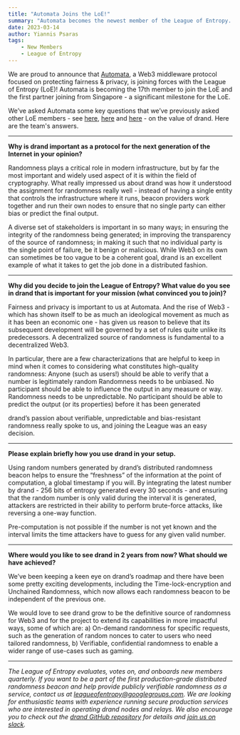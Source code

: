 ```yaml
---
title: "Automata Joins the LoE!"
summary: "Automata becomes the newest member of the League of Entropy. We've asked them why they're motivated by drand and decided to contribute - check what they said!"
date: 2023-03-14
author: Yiannis Psaras
tags: 
    - New Members
    - League of Entropy
---
```


We are proud to announce that [Automata](https://www.ata.network), a Web3 middleware protocol focused on protecting fairness & privacy, is joining forces with the League of Entropy (LoE)! Automata is becoming the 17th member to join the LoE and the first partner joining from Singapore - a significant milestone for the LoE.

We’ve asked Automata some key questions that we’ve previously asked other LoE members - see [here](https://drand.love/blog/2021/09/14/the-value-of-drand/), [here](https://drand.love/blog/2021/10/28/the-value-of-drand-continued/) and [here](https://drand.love/blog/2022/03/30/storswift-joining/) - on the value of drand. Here are the team's answers.

---

**Why is drand important as a protocol for the next generation of the Internet in your opinion?**

Randomness plays a critical role in modern infrastructure, but by far the most important and widely used aspect of it is within the field of cryptography. What really impressed us about drand was how it understood the assignment for randomness really well - instead of having a single entity that controls the infrastructure where it runs, beacon providers work together and run their own nodes to ensure that no single party can either bias or predict the final output. 

A diverse set of stakeholders is important in so many ways; in ensuring the integrity of the randomness being generated; in improving the transparency of the source of randomness; in making it such that no individual party is the single point of failure, be it benign or malicious. While Web3 on its own can sometimes be too vague to be a coherent goal, drand is an excellent example of what it takes to get the job done in a distributed fashion. 

---

**Why did you decide to join the League of Entropy? What value do you see in drand that is important for your mission (what convinced you to join)?**

Fairness and privacy is important to us at Automata. And the rise of Web3 - which has shown itself to be as much an ideological movement as much as it has been an economic one - has given us reason to believe that its subsequent development will be governed by a set of rules quite unlike its predecessors. A decentralized source of randomness is fundamental to a decentralized Web3. 

In particular, there are a few characterizations that are helpful to keep in mind when it comes to considering what constitutes high-quality randomness: 
Anyone (such as users!) should be able to verify that a number is legitimately random
Randomness needs to be unbiased. No participant should be able to influence the output in any measure or way. 
Randomness needs to be unpredictable. No participant should be able to predict the output (or its properties) before it has been generated 

drand’s passion about verifiable, unpredictable and bias-resistant randomness really spoke to us, and joining the League was an easy decision.

---

**Please explain briefly how you use drand in your setup.**

Using random numbers generated by drand’s distributed randomness beacon helps to ensure the “freshness” of the information at the point of computation, a global timestamp if you will. By integrating the latest number by drand - 256 bits of entropy generated every 30 seconds - and ensuring that the random number is only valid during the interval it is generated, attackers are restricted in their ability to perform brute-force attacks, like reversing a one-way function. 

Pre-computation is not possible if the number is not yet known and the interval limits the time attackers have to guess for any given valid number.  

---

**Where would you like to see drand in 2 years from now? What should we have achieved?**

We’ve been keeping a keen eye on drand’s roadmap and there have been some pretty exciting developments, including the Time-lock-encryption and Unchained Randomness, which now allows each randomness beacon to be independent of the previous one. 

We would love to see drand grow to be the definitive source of randomness for Web3 and for the project to extend its capabilities in more impactful ways, some of which are: a) On-demand randomness for specific requests, such as the generation of random nonces to cater to users who need tailored randomness, b) Verifiable, confidential randomness to enable a wider range of use-cases such as gaming.

---

_The League of Entropy evaluates, votes on, and onboards new members quarterly. If you want to be a part of the first production-grade distributed randomness beacon and help provide publicly verifiable randomness as a service, contact us at leagueofentropy@googlegroups.com. We are looking for enthusiastic teams with experience running secure production services who are interested in operating drand nodes and relays. We also encourage you to check out the [drand GitHub repository](https://github.com/drand) for details and [join us on slack](https://join.slack.com/t/drandworkspace/shared_invite/zt-19u4rf6if-bf7lxIvF2zYn4~TrBwfkiA)._
